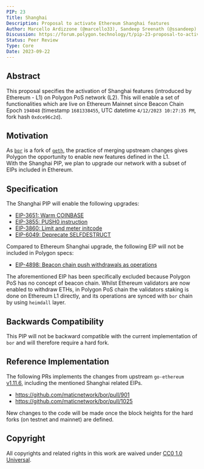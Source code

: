 ```yaml
---
PIP: 23
Title: Shanghai
Description: Proposal to activate Ethereum Shanghai features
Author: Marcello Ardizzone (@marcello33), Sandeep Sreenath (@ssandeep)
Discussion: https://forum.polygon.technology/t/pip-23-proposal-to-activate-ethereum-shanghai-features/13065
Status: Peer Review
Type: Core
Date: 2023-09-22
---
```


## Abstract

This proposal specifies the activation of Shanghai features (introduced by Ethereum - L1) on Polygon PoS network (L2). This will enable a set of functionalities which are live on Ethereum Mainnet since Beacon Chain Epoch `194048` (timestamp `1681338455`, UTC datetime `4/12/2023 10:27:35 PM`, fork hash `0xdce96c2d`).

## Motivation

As [`bor`](https://github.com/maticnetwork/bor) is a fork of [`geth`](https://github.com/ethereum/go-ethereum), the practice of merging upstream changes gives Polygon the opportunity to enable new features defined in the L1.  
With the Shanghai PIP, we plan to upgrade our network with a subset of EIPs included in Ethereum.

## Specification

The Shanghai PIP will enable the following upgrades:
* [EIP-3651: Warm COINBASE](https://eips.ethereum.org/EIPS/eip-3651)
* [EIP-3855: PUSH0 instruction](https://eips.ethereum.org/EIPS/eip-3855)
* [EIP-3860: Limit and meter initcode](https://eips.ethereum.org/EIPS/eip-3860)
* [EIP-6049: Deprecate SELFDESTRUCT](https://eips.ethereum.org/EIPS/eip-6049)

Compared to Ethereum Shanghai upgrade, the following EIP will not be included in Polygon specs:
* [EIP-4898: Beacon chain push withdrawals as operations](https://eips.ethereum.org/EIPS/eip-4895)
 
The aforementioned EIP has been specifically excluded because Polygon PoS has no concept of beacon chain. Whilst Ethereum validators are now enabled to withdraw ETHs, in Polygon PoS chain the validators staking is done on Ethereum L1 directly, and its operations are synced with `bor` chain by using `heimdall` layer.

## Backwards Compatibility

This PIP will not be backward compatible with the current implementation of `bor` and will therefore require a hard fork.

## Reference Implementation

The following PRs implements the changes from upstream `go-ethereum` [v1.11.6](https://github.com/ethereum/go-ethereum/tree/v1.11.6), including the mentioned Shanghai related EIPs. 
- https://github.com/maticnetwork/bor/pull/901
- https://github.com/maticnetwork/bor/pull/1025

New changes to the code will be made once the block heights for the hard forks (on testnet and mainnet) are defined. 


## Copyright

All copyrights and related rights in this work are waived under [CC0 1.0 Universal](https://creativecommons.org/publicdomain/zero/1.0/legalcode).
